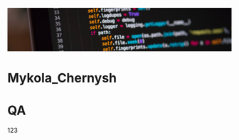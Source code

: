 [![Header](https://github.com/qaMykolaChernysh/Mykola_Chernysh/blob/main/CHp.jpg)]()
# __________Mykola_Chernysh__________
# QA
123
